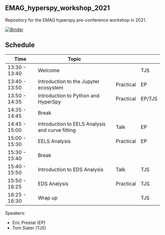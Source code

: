 ## EMAG_hyperspy_workshop_2021
Repository for the EMAG hyperspy pre-conference workshop in 2021.

[![Binder](https://mybinder.org/badge_logo.svg)](https://mybinder.org/v2/gh/TomSlater/EMAG_hyperspy_workshop_2021/main)

## Schedule
|Time          | Topic                                              |           |        |
|--------------|----------------------------------------------------|-----------|--------|
|13:30 - 13:40 | Welcome                                            |           | TJS    |
|13:40 - 13:50 | Introduction to the Jupyter ecosystem              | Practical | EP     |
|13:50 - 14:35 | Introduction to Python and HyperSpy                | Practical | EP/TJS |
|14:35 - 14:45 | Break                                              |           |        |
|14:45 - 15:00 | Introduction to EELS Analysis and curve fitting    | Talk      | EP     |
|15:00 - 15:30 | EELS Analysis                                      | Practical | EP     |
|15:30 - 15:40 | Break                                              |           |        |
|15:40 - 15:50 | Introduction to EDS Analysis                       | Talk      | TJS    |
|15:50 - 16:25 | EDS Analysis                                       | Practical | TJS    |
|16:25 - 16:30 | Wrap up                                            |           | TJS    |

Speakers:
- Eric Prestat (EP)
- Tom Slater (TJS)



